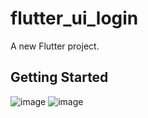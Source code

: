 # flutter_ui_login

A new Flutter project.

## Getting Started

![image](https://user-images.githubusercontent.com/61135648/232199131-1be39c02-d689-4d8b-8a52-ce8685ada2bf.png)
![image](https://user-images.githubusercontent.com/61135648/232199140-a4cbdd6e-5398-4a29-b60e-b41156322685.png)

